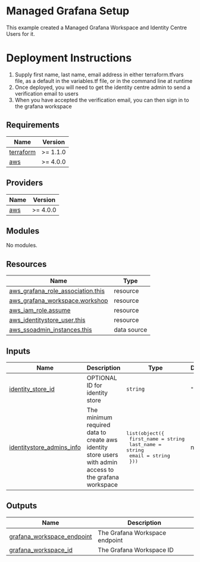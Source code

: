 # Managed Grafana Setup
This example created a Managed Grafana Workspace and Identity Centre Users for it. 

# Deployment Instructions

1. Supply first name, last name, email address in either terraform.tfvars file, as a default in the variables.tf file, or in the command line at runtime
2. Once deployed, you will need to get the identity centre admin to send a verification email to users
3. When you have accepted the verification email, you can then sign in to the grafana workspace



<!-- BEGINNING OF PRE-COMMIT-TERRAFORM DOCS HOOK -->
## Requirements

| Name | Version |
|------|---------|
| <a name="requirement_terraform"></a> [terraform](#requirement\_terraform) | >= 1.1.0 |
| <a name="requirement_aws"></a> [aws](#requirement\_aws) | >= 4.0.0 |

## Providers

| Name | Version |
|------|---------|
| <a name="provider_aws"></a> [aws](#provider\_aws) | >= 4.0.0 |

## Modules

No modules.

## Resources

| Name | Type |
|------|------|
| [aws_grafana_role_association.this](https://registry.terraform.io/providers/hashicorp/aws/latest/docs/resources/grafana_role_association) | resource |
| [aws_grafana_workspace.workshop](https://registry.terraform.io/providers/hashicorp/aws/latest/docs/resources/grafana_workspace) | resource |
| [aws_iam_role.assume](https://registry.terraform.io/providers/hashicorp/aws/latest/docs/resources/iam_role) | resource |
| [aws_identitystore_user.this](https://registry.terraform.io/providers/hashicorp/aws/latest/docs/resources/identitystore_user) | resource |
| [aws_ssoadmin_instances.this](https://registry.terraform.io/providers/hashicorp/aws/latest/docs/data-sources/ssoadmin_instances) | data source |

## Inputs

| Name | Description | Type | Default | Required |
|------|-------------|------|---------|:--------:|
| <a name="input_identity_store_id"></a> [identity\_store\_id](#input\_identity\_store\_id) | OPTIONAL ID for identity store | `string` | `""` | no |
| <a name="input_identitystore_admins_info"></a> [identitystore\_admins\_info](#input\_identitystore\_admins\_info) | The minimum required data to create aws identity store users with admin access to the grafana workspace | <pre>list(object({<br>    first_name = string<br>    last_name  = string<br>    email      = string<br>  }))</pre> | n/a | yes |

## Outputs

| Name | Description |
|------|-------------|
| <a name="output_grafana_workspace_endpoint"></a> [grafana\_workspace\_endpoint](#output\_grafana\_workspace\_endpoint) | The Grafana Workspace endpoint |
| <a name="output_grafana_workspace_id"></a> [grafana\_workspace\_id](#output\_grafana\_workspace\_id) | The Grafana Workspace ID |
<!-- END OF PRE-COMMIT-TERRAFORM DOCS HOOK -->

